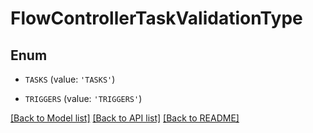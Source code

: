 # FlowControllerTaskValidationType


## Enum

* `TASKS` (value: `'TASKS'`)

* `TRIGGERS` (value: `'TRIGGERS'`)

[[Back to Model list]](../README.md#documentation-for-models) [[Back to API list]](../README.md#documentation-for-api-endpoints) [[Back to README]](../README.md)



